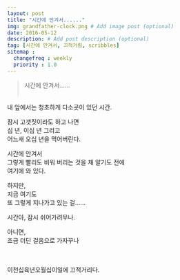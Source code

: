 ```yaml
---
layout: post
title: "시간에 안겨서......"
img: grandfather-clock.png # Add image post (optional)
date: 2016-05-12
description: # Add post description (optional)
tag: [시간에 안겨서, 끄적거림, scribbles]
sitemap :
  changefreq : weekly
  priority : 1.0
---
```

> 시간에 안겨서......
<br/><br/>

내 앞에서는 청초하게 다소곳이 있던 시간.<br/>

잠시 고갯짓이라도 하고 나면<br/>
십 년, 이십 년 그리고<br/>
어느새 오십 년을 먹어버린다.

시간에 안겨서<br/>
그렇게 빨리도 비워 버리는 것을 채 알기도 전에<br/>
여기에 와 있다.

하지만,<br/>
지금 여기도<br/>
또 그렇게 지나가고 있는 걸……

시간아, 잠시 쉬어가려무나.<br/>

아니면,<br/>
조금 더딘 걸음으로 가자꾸나
<br/><br/><br/>

이천십육년오월십이일에 끄적거리다.
